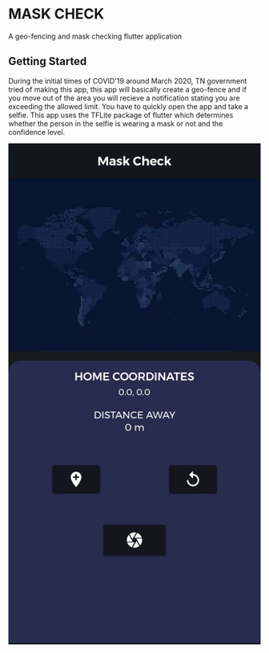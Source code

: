 # MASK CHECK

A geo-fencing and mask checking flutter application

## Getting Started

During the initial times of COVID'19 around March 2020, TN government tried of making this app, this app will basically create a geo-fence and if you move out of the area you will recieve a notification stating you are exceeding the allowed limit. You have to quickly open the app and take a selfie. This app uses the TFLite package of flutter which determines whether the person in the selfie is wearing a mask or not and the confidence level.



![alt text](https://github.com/Premmmm/Mask-Check-Flutter/blob/master/images/Mask%20Check%20App.jpg?raw=true)
